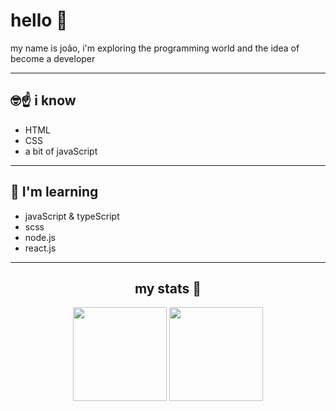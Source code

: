 # hello 👋

my name is joão, i'm exploring the programming world and the idea of become a developer

---

## 🤓☝ i know

- HTML
- CSS
- a bit of javaScript

---

## 🧐 I'm learning

- javaScript & typeScript
- scss
- node.js
- react.js

---

<h2 align="center"> my stats 🚀</h2>
<div align="center">
  <img height="150" src="https://github-readme-stats.vercel.app/api/top-langs/?username=lucasAzS&theme=dracula&layout=compact" />
  <img height="150" src="https://github-readme-stats.vercel.app/api?username=lucasAzS&show_icons=true&theme=dracula" />
</div>
